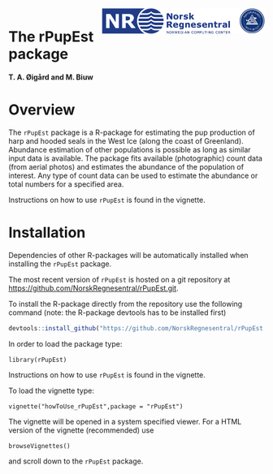 <img src="vignettes/figures/Logos.png" align="right" height="50px"/>

# The rPupEst package

#### T. A. Øigård and M. Biuw

# Overview
The `rPupEst` package is a R-package for estimating the pup production of harp and hooded seals in the West Ice (along the coast of Greenland). Abundance estimation of other populations is possible as long as similar input data is available. The package fits available (photographic) count data (from aerial photos) and estimates the abundance of the population of interest. Any type of count data can be used to estimate the abundance or total numbers for a specified area.

Instructions on how to use `rPupEst` is found in the vignette.


# Installation

Dependencies of other R-packages will be automatically installed when installing the `rPupEst` package.

The most recent version of `rPupEst` is hosted on a git repository at
<https://github.com/NorskRegnesentral/rPupEst.git>.


To install the R-package directly from the repository use the following command (note: the R-package devtools has to be installed first)
``` r
devtools::install_github("https://github.com/NorskRegnesentral/rPupEst.git", build_vignettes = TRUE)
``` 

In order to load the package type:
```{r}
library(rPupEst)
```

Instructions on how to use `rPupEst` is found in the vignette.

To load the vignette type:
```{r}
vignette("howToUse_rPupEst",package = "rPupEst")
```

The vignette will be opened in a system specified viewer. For a HTML version of the vignette (recommended) use

```{r}
browseVignettes()
```
and scroll down to the `rPupEst` package.

